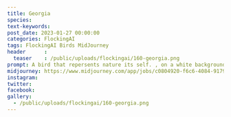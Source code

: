 ```yaml
---
title: Georgia
species: 
text-keywords: 
post_date: 2023-01-27 00:00:00
categories: FlockingAI
tags: FlockingAI Birds MidJourney 
header      :
  teaser    : /public/uploads/flockingai/160-georgia.png
prompt: A bird that repersents nature its self. , on a white background
midjourney: https://www.midjourney.com/app/jobs/c0804920-f6c6-4084-9179-b7ada834bafb
instagram: 
twitter: 
facebook: 
gallery: 
  - /public/uploads/flockingai/160-georgia.png
---
```


